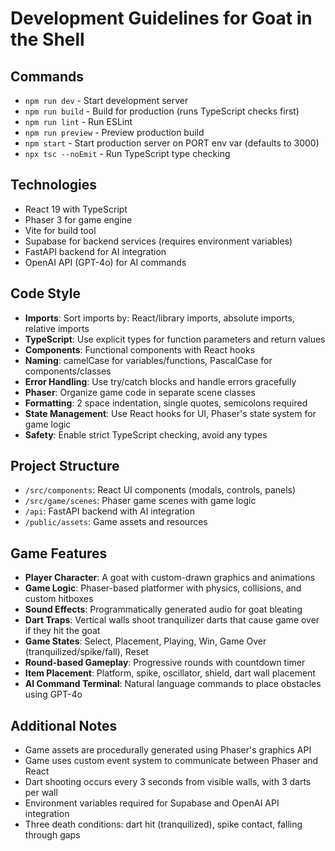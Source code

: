 # Development Guidelines for Goat in the Shell

## Commands
- `npm run dev` - Start development server
- `npm run build` - Build for production (runs TypeScript checks first)
- `npm run lint` - Run ESLint
- `npm run preview` - Preview production build
- `npm start` - Start production server on PORT env var (defaults to 3000)
- `npx tsc --noEmit` - Run TypeScript type checking

## Technologies
- React 19 with TypeScript
- Phaser 3 for game engine
- Vite for build tool
- Supabase for backend services (requires environment variables)
- FastAPI backend for AI integration
- OpenAI API (GPT-4o) for AI commands

## Code Style
- **Imports**: Sort imports by: React/library imports, absolute imports, relative imports
- **TypeScript**: Use explicit types for function parameters and return values
- **Components**: Functional components with React hooks
- **Naming**: camelCase for variables/functions, PascalCase for components/classes
- **Error Handling**: Use try/catch blocks and handle errors gracefully
- **Phaser**: Organize game code in separate scene classes
- **Formatting**: 2 space indentation, single quotes, semicolons required
- **State Management**: Use React hooks for UI, Phaser's state system for game logic
- **Safety**: Enable strict TypeScript checking, avoid any types

## Project Structure
- `/src/components`: React UI components (modals, controls, panels)
- `/src/game/scenes`: Phaser game scenes with game logic
- `/api`: FastAPI backend with AI integration
- `/public/assets`: Game assets and resources

## Game Features
- **Player Character**: A goat with custom-drawn graphics and animations
- **Game Logic**: Phaser-based platformer with physics, collisions, and custom hitboxes
- **Sound Effects**: Programmatically generated audio for goat bleating
- **Dart Traps**: Vertical walls shoot tranquilizer darts that cause game over if they hit the goat
- **Game States**: Select, Placement, Playing, Win, Game Over (tranquilized/spike/fall), Reset
- **Round-based Gameplay**: Progressive rounds with countdown timer
- **Item Placement**: Platform, spike, oscillator, shield, dart wall placement
- **AI Command Terminal**: Natural language commands to place obstacles using GPT-4o

## Additional Notes
- Game assets are procedurally generated using Phaser's graphics API
- Game uses custom event system to communicate between Phaser and React
- Dart shooting occurs every 3 seconds from visible walls, with 3 darts per wall
- Environment variables required for Supabase and OpenAI API integration
- Three death conditions: dart hit (tranquilized), spike contact, falling through gaps